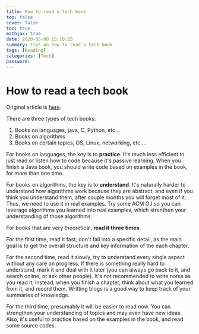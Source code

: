 ```yaml
---
title: How to read a tech book
top: false
cover: false
toc: true
mathjax: true
date: 2020-05-08 15:10:25
summary: Tips on how to read a tech book
tags: [Reading]
categories: [Tech]
password:
---
```



# How to read a tech book
<!--more-->
Original article is [here](https://www.cnblogs.com/yudao/p/4391194.html).

There are three types of tech books:  

1. Books on languages, java, C, Python, etc...
2. Books on algorithms
3. Books on certain topics, OS, Linux, networking, etc....


For books on languages, the key is to **practice**. It's much less efficient to just read or listen how to code because it's passive learning. When you finish a Java book, you should write code based on examples in the book, for more than one time.

For books on algorithms, the key is to **understand**. It's naturally harder to understand how algorithms work because they are abstract, and even if you think you understand them, after couple months you will forget most of it. Thus, we need to use it in real examples. Try some ACM OJ so you can leverage algorithms you learned into real examples, which strenthen your understanding of those algorithms.

For books that are very theoretical, **read it three times**. 

For the first time, read it fast, don't fall into a specific detail, as the main goal is to get the overall structure and key information of the each chapter.

For the second time, read it slowly, try to understand every single aspect without any care on progress. If there is something really hard to understand, mark it and deal with it later (you can always go back to it, and search online, or ask other people). It's not recommended to write notes as you read it, instead, when you finish a chapter, think about what you learned from it, and record them. Writting blogs is a good way to keep track of your summaries of knowledge.

For the third time, presumably it will be easier to read now. You can strengthen your understanding of topics and may even have new ideas. Also, it's useful to practice based on the examples in the book, and read some source codes.